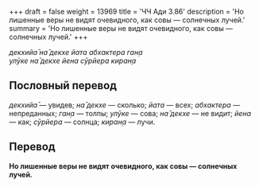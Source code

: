 +++
draft = false
weight = 13969
title = 'ЧЧ Ади 3.86'
description = 'Но лишенные веры не видят очевидного, как совы — солнечных лучей.'
summary = 'Но лишенные веры не видят очевидного, как совы — солнечных лучей.'
+++

_декхийа̄ на̄ декхе йата абхактера ган̣а  
улӯке на̄ декхе йена сӯрйера киран̣а_

## Пословный перевод

_декхийа̄_ — увидев; _на̄_ _декхе_ — сколько; _йата_ — всех; _абхактера_ — непреданных; _ган̣а_ — толпы; _улӯке_ — сова; _на̄_ _декхе_ — не видит; _йена_ — как; _сӯрйера_ — солнца; _киран̣а_ — лучи.

## Перевод

**Но лишенные веры не видят очевидного, как совы — солнечных лучей.**
